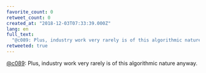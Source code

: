 ```yaml
---
favorite_count: 0
retweet_count: 0
created_at: "2018-12-03T07:33:39.000Z"
lang: en
full_text:
  "@c089: Plus, industry work very rarely is of this algorithmic nature anyway."
retweeted: true
---
```


[@c089](https://twitter.com/c089): Plus, industry work very rarely is of this
algorithmic nature anyway.

